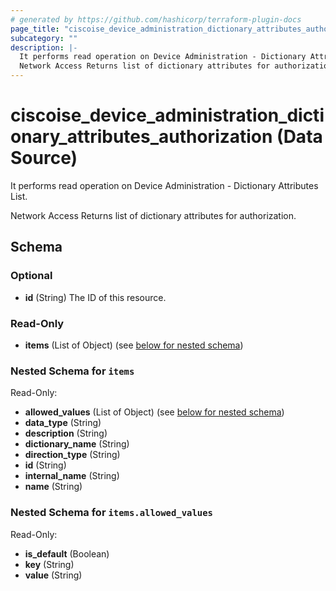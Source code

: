 ```yaml
---
# generated by https://github.com/hashicorp/terraform-plugin-docs
page_title: "ciscoise_device_administration_dictionary_attributes_authorization Data Source - terraform-provider-ciscoise"
subcategory: ""
description: |-
  It performs read operation on Device Administration - Dictionary Attributes List.
  Network Access Returns list of dictionary attributes for authorization.
---
```


# ciscoise_device_administration_dictionary_attributes_authorization (Data Source)

It performs read operation on Device Administration - Dictionary Attributes List.

Network Access Returns list of dictionary attributes for authorization.



<!-- schema generated by tfplugindocs -->
## Schema

### Optional

- **id** (String) The ID of this resource.

### Read-Only

- **items** (List of Object) (see [below for nested schema](#nestedatt--items))

<a id="nestedatt--items"></a>
### Nested Schema for `items`

Read-Only:

- **allowed_values** (List of Object) (see [below for nested schema](#nestedobjatt--items--allowed_values))
- **data_type** (String)
- **description** (String)
- **dictionary_name** (String)
- **direction_type** (String)
- **id** (String)
- **internal_name** (String)
- **name** (String)

<a id="nestedobjatt--items--allowed_values"></a>
### Nested Schema for `items.allowed_values`

Read-Only:

- **is_default** (Boolean)
- **key** (String)
- **value** (String)


